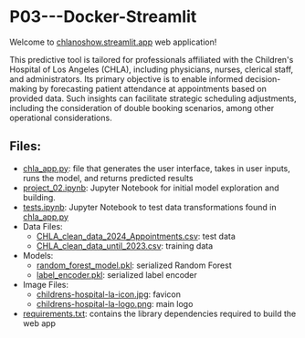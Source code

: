 # P03---Docker-Streamlit
Welcome to [chlanoshow.streamlit.app](https://chlanoshow.streamlit.app/) web application!

This predictive tool is tailored for professionals affiliated with the Children's Hospital of Los Angeles (CHLA), including physicians, nurses, clerical staff, and administrators. Its primary objective is to enable informed decision-making by forecasting patient attendance at appointments based on provided data. Such insights can facilitate strategic scheduling adjustments, including the consideration of double booking scenarios, among other operational considerations.

## Files:
- [chla_app.py](https://github.com/svanhemert00/chla-no-show-web-app/blob/main/chla_app.py): file that generates the user interface, takes in user inputs, runs the model, and returns predicted results
- [project_02.ipynb](https://github.com/svanhemert00/chla-no-show-web-app/blob/main/project_02.ipynb): Jupyter Notebook for initial model exploration and building.
- [tests.ipynb](https://github.com/svanhemert00/chla-no-show-web-app/blob/main/tests.ipynb): Jupyter Notebook to test data transformations found in [chla_app.py](https://github.com/svanhemert00/chla-no-show-web-app/blob/main/chla_app.py)
- Data Files:
  - [CHLA_clean_data_2024_Appointments.csv](https://github.com/svanhemert00/chla-no-show-web-app/blob/main/CHLA_clean_data_2024_Appointments.csv): test data
  - [CHLA_clean_data_until_2023.csv](https://github.com/svanhemert00/chla-no-show-web-app/blob/main/CHLA_clean_data_until_2023.csv): training data
- Models:
  - [random_forest_model.pkl](https://github.com/svanhemert00/chla-no-show-web-app/blob/main/random_forest_model.pkl): serialized Random Forest
  - [label_encoder.pkl](https://github.com/svanhemert00/chla-no-show-web-app/blob/main/label_encoder.pkl): serialized label encoder 
- Image Files:
  - [childrens-hospital-la-icon.jpg](https://github.com/svanhemert00/chla-no-show-web-app/blob/main/childrens-hospital-la-icon.jpg): favicon
  - [childrens-hospital-la-logo.png](https://github.com/svanhemert00/chla-no-show-web-app/blob/main/childrens-hospital-la-logo.png): main logo
- [requirements.txt](https://github.com/svanhemert00/chla-no-show-web-app/blob/main/requirements.txt): contains the library dependencies required to build the web app
